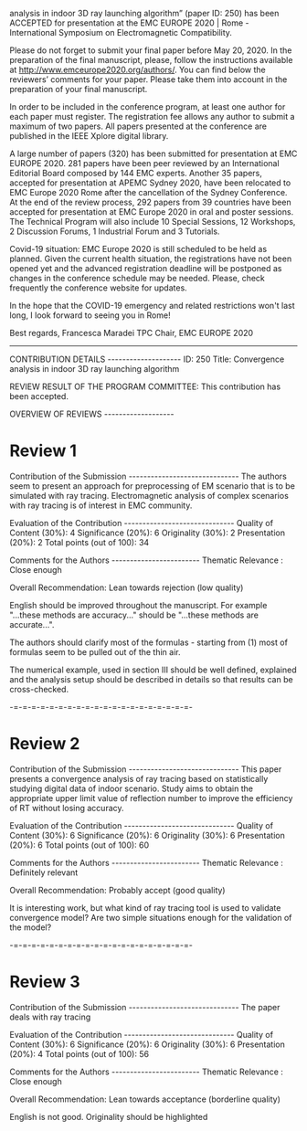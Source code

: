 analysis in indoor 3D ray launching algorithm” (paper ID: 250) has been
ACCEPTED for presentation at the EMC EUROPE 2020 | Rome - International
Symposium on Electromagnetic Compatibility.

Please do not forget to submit your final paper before May 20, 2020. In the
preparation of the final manuscript, please, follow the instructions available
at http://www.emceurope2020.org/authors/. You can find below the reviewers’
comments for your paper. Please take them into account in the preparation of
your final manuscript.

In order to be included in the conference program, at least one author for
each paper must register. The registration fee allows any author to submit a
maximum of two papers. All papers presented at the conference are published in
the IEEE Xplore digital library.

A large number of papers (320) has been submitted for presentation at EMC
EUROPE 2020. 281 papers have been peer reviewed by an International Editorial
Board composed by 144 EMC experts. Another 35 papers, accepted for
presentation at APEMC Sydney 2020, have been relocated to EMC Europe 2020 Rome
after the cancellation of the Sydney Conference. At the end of the review
process, 292 papers from 39 countries have been accepted for presentation at
EMC Europe 2020 in oral and poster sessions. The Technical Program will also
include 10 Special Sessions, 12 Workshops, 2 Discussion Forums, 1 Industrial
Forum and 3 Tutorials.

Covid-19 situation: EMC Europe 2020 is still scheduled to be held as planned.
Given the current health situation, the registrations have not been opened yet
and the advanced registration deadline will be postponed as changes in the
conference schedule may be needed. Please, check frequently the conference
website for updates.

In the hope that the COVID-19 emergency and related restrictions won't last
long, I look forward to seeing you in Rome!

Best regards,
Francesca Maradei
TPC Chair, EMC EUROPE 2020
____________________________________________________

CONTRIBUTION DETAILS
\--------------------
ID: 250
Title: Convergence analysis in indoor 3D ray launching algorithm


REVIEW RESULT OF THE PROGRAM COMMITTEE:
This contribution has been accepted.



OVERVIEW OF REVIEWS
\-------------------

Review 1
========

Contribution of the Submission
\------------------------------
The authors seem to present an approach for preprocessing of EM scenario that
is to be simulated with ray tracing. Electromagnetic analysis of complex
scenarios with ray tracing is of interest in EMC community.


Evaluation of the Contribution
\------------------------------
Quality of Content (30%): 4
Significance    (20%): 6
Originality    (30%): 2
Presentation    (20%): 2
Total points (out of 100): 34


Comments for the Authors
\------------------------
Thematic Relevance  : Close enough

Overall Recommendation: Lean towards rejection (low quality)

English should be improved throughout the manuscript. For example "...these
methods are accuracy..." should be "...these methods are accurate...".

The authors should clarify most of the formulas - starting from (1) most of
formulas seem to be pulled out of the thin air.

The numerical example, used in section III should be well defined, explained
and the analysis setup should be described in details so that results can be
cross-checked.





-=-=-=-=-=-=-=-=-=-=-=-=-=-=-=-=-=-=-=-=-


Review 2
========

Contribution of the Submission
\------------------------------
This paper presents a convergence analysis of ray tracing based on
statistically
studying digital data of indoor scenario. Study aims to obtain the appropriate
upper limit value of reflection number to improve the efficiency of RT without
losing accuracy.


Evaluation of the Contribution
\------------------------------
Quality of Content (30%): 6
Significance    (20%): 6
Originality    (30%): 6
Presentation    (20%): 6
Total points (out of 100): 60


Comments for the Authors
\------------------------
Thematic Relevance  : Definitely relevant

Overall Recommendation: Probably accept (good quality)

It is interesting work, but what kind of ray tracing tool is used to validate
convergence model? Are two simple situations enough for the validation of the
model?




-=-=-=-=-=-=-=-=-=-=-=-=-=-=-=-=-=-=-=-=-


Review 3
========

Contribution of the Submission
\------------------------------
The paper deals with ray tracing


Evaluation of the Contribution
\------------------------------
Quality of Content (30%): 6
Significance    (20%): 6
Originality    (30%): 6
Presentation    (20%): 4
Total points (out of 100): 56


Comments for the Authors
\------------------------
Thematic Relevance  : Close enough

Overall Recommendation: Lean towards acceptance (borderline quality)

English is not good.
Originality should be highlighted